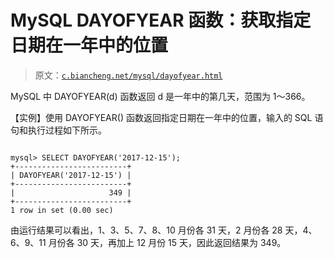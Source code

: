 # MySQL DAYOFYEAR 函数：获取指定日期在一年中的位置

> 原文：[`c.biancheng.net/mysql/dayofyear.html`](http://c.biancheng.net/mysql/dayofyear.html)

MySQL 中 DAYOFYEAR(d) 函数返回 d 是一年中的第几天，范围为 1～366。

【实例】使用 DAYOFYEAR() 函数返回指定日期在一年中的位置，输入的 SQL 语句和执行过程如下所示。

```

mysql> SELECT DAYOFYEAR('2017-12-15');
+-------------------------+
| DAYOFYEAR('2017-12-15') |
+-------------------------+
|                     349 |
+-------------------------+
1 row in set (0.00 sec)
```

由运行结果可以看出，1、3、5、7、8、10 月份各 31 天，2 月份各 28 天，4、6、9、11 月份各 30 天，再加上 12 月份 15 天，因此返回结果为 349。